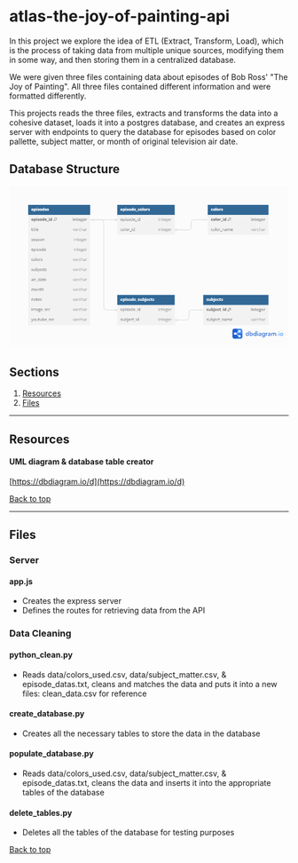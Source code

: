 # atlas-the-joy-of-painting-api

In this project we explore the idea of ETL (Extract, Transform, Load), which is the process of taking data from multiple unique sources, modifying them in some way, and then storing them in a centralized database. 

We were given three files containing data about episodes of Bob Ross' "The Joy of Painting". All three files contained different information and were formatted differently.

This projects reads the three files, extracts and transforms the data into a cohesive dataset, loads it into a postgres database, and creates an express server with endpoints to query the database for episodes based on color pallette, subject matter, or month of original television air date.

## Database Structure

![UML Diagram pic](./UML_Diagram.png)

## Sections
<a name="Sections"></a>

1. [Resources](#Resources)
2. [Files](#Files)
__________________________________________________________________________________________________________________________________________
<a name="Resources"></a>

## Resources

#### UML diagram & database table creator
[https://dbdiagram.io/d](https://dbdiagram.io/d)

[Back to top](#Sections)
__________________________________________________________________________________________________________________________________________
<a name="Files"></a>

## Files

### Server
#### app.js
- Creates the express server
- Defines the routes for retrieving data from the API

### Data Cleaning
#### python_clean.py
- Reads data/colors_used.csv, data/subject_matter.csv, & episode_datas.txt, cleans and matches the data and puts it into a new files: clean_data.csv for reference

#### create_database.py
- Creates all the necessary tables to store the data in the database

#### populate_database.py
- Reads data/colors_used.csv, data/subject_matter.csv, & episode_datas.txt, cleans the data and inserts it into the appropriate tables of the database

#### delete_tables.py
- Deletes all the tables of the database for testing purposes

[Back to top](#Sections)
